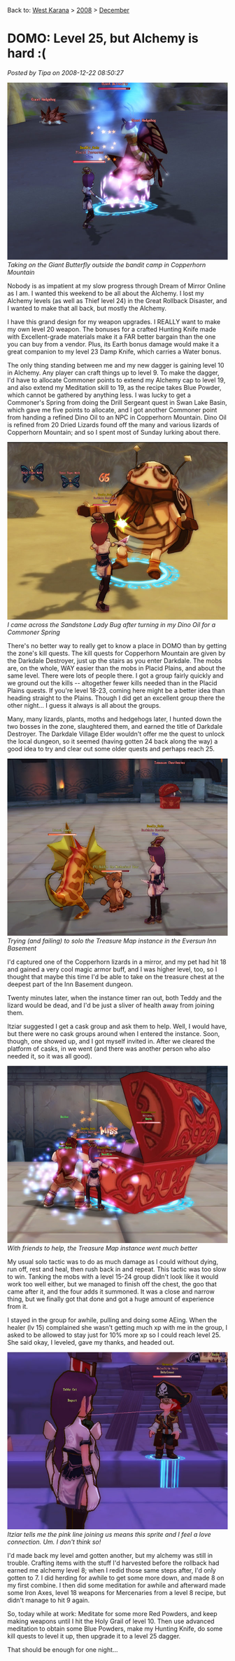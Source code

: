 Back to: [West Karana](/posts/westkarana.md) > [2008](/posts/2008/westkarana.md) > [December](./westkarana.md)
# DOMO: Level 25, but Alchemy is hard :(

*Posted by Tipa on 2008-12-22 08:50:27*

![](../../../uploads/2008/12/domo-2008-12-21-14-24-19-72.jpg "domo-2008-12-21-14-24-19-72")  
*Taking on the Giant Butterfly outside the bandit camp in Copperhorn Mountain*

Nobody is as impatient at my slow progress through Dream of Mirror Online as I am. I wanted this weekend to be all about the Alchemy. I lost my Alchemy levels (as well as Thief level 24) in the Great Rollback Disaster, and I wanted to make that all back, but mostly the Alchemy.

I have this grand design for my weapon upgrades. I REALLY want to make my own level 20 weapon. The bonuses for a crafted Hunting Knife made with Excellent-grade materials make it a FAR better bargain than the one you can buy from a vendor. Plus, its Earth bonus damage would make it a great companion to my level 23 Damp Knife, which carries a Water bonus.

The only thing standing between me and my new dagger is gaining level 10 in Alchemy. Any player can craft things up to level 9. To make the dagger, I'd have to allocate Commoner points to extend my Alchemy cap to level 19, and also extend my Meditation skill to 19, as the recipe takes Blue Powder, which cannot be gathered by anything less. I was lucky to get a Commoner's Spring from doing the Drill Sergeant quest in Swan Lake Basin, which gave me five points to allocate, and I got another Commoner point from handing a refined Dino Oil to an NPC in Copperhorn Mountain. Dino Oil is refined from 20 Dried Lizards found off the many and various lizards of Copperhorn Mountain; and so I spent most of Sunday lurking about there.

![](../../../uploads/2008/12/domo-2008-12-21-15-08-45-64.jpg "domo-2008-12-21-15-08-45-64")  
*I came across the Sandstone Lady Bug after turning in my Dino Oil for a Commoner Spring*

There's no better way to really get to know a place in DOMO than by getting the zone's kill quests. The kill quests for Copperhorn Mountain are given by the Darkdale Destroyer, just up the stairs as you enter Darkdale. The mobs are, on the whole, WAY easier than the mobs in Placid Plains, and about the same level. There were lots of people there. I got a group fairly quickly and we ground out the kills -- altogether fewer kills needed than in the Placid Plains quests. If you're level 18-23, coming here might be a better idea than heading straight to the Plains. Though I did get an excellent group there the other night... I guess it always is all about the groups.

Many, many lizards, plants, moths and hedgehogs later, I hunted down the two bosses in the zone, slaughtered them, and earned the title of Darkdale Destroyer. The Darkdale Village Elder wouldn't offer me the quest to unlock the local dungeon, so it seemed (having gotten 24 back along the way) a good idea to try and clear out some older quests and perhaps reach 25.

![](../../../uploads/2008/12/domo-2008-12-21-16-17-07-61.jpg "domo-2008-12-21-16-17-07-61")  
*Trying (and failing) to solo the Treasure Map instance in the Eversun Inn Basement*

I'd captured one of the Copperhorn lizards in a mirror, and my pet had hit 18 and gained a very cool magic armor buff, and I was higher level, too, so I thought that maybe this time I'd be able to take on the treasure chest at the deepest part of the Inn Basement dungeon.

Twenty minutes later, when the instance timer ran out, both Teddy and the lizard would be dead, and I'd be just a sliver of health away from joining them.

Itziar suggested I get a cask group and ask them to help. Well, I would have, but there were no cask groups around when I entered the instance. Soon, though, one showed up, and I got myself invited in. After we cleared the platform of casks, in we went (and there was another person who also needed it, so it was all good).

![](../../../uploads/2008/12/domo-2008-12-21-16-52-40-79.jpg "domo-2008-12-21-16-52-40-79")  
*With friends to help, the Treasure Map instance went much better*

My usual solo tactic was to do as much damage as I could without dying, run off, rest and heal, then rush back in and repeat. This tactic was too slow to win. Tanking the mobs with a level 15-24 group didn't look like it would work too well either, but we managed to finish off the chest, the goo that came after it, and the four adds it summoned. It was a close and narrow thing, but we finally got that done and got a huge amount of experience from it.

I stayed in the group for awhile, pulling and doing some AEing. When the healer (lv 15) complained she wasn't getting much xp with me in the group, I asked to be allowed to stay just for 10% more xp so I could reach level 25. She said okay, I leveled, gave my thanks, and headed out.

![](../../../uploads/2008/12/domo-2008-12-21-19-52-12-93.jpg "domo-2008-12-21-19-52-12-93")  
*Itziar tells me the pink line joining us means this sprite and I feel a love connection. Um. I don't think so!*

I'd made back my level amd gotten another, but my alchemy was still in trouble. Crafting items with the stuff I'd harvested before the rollback had earned me alchemy level 8; when I redid those same steps after, I'd only gotten to 7. I did herding for awhile to get some more down, and made 8 on my first combine. I then did some meditation for awhile and afterward made some Iron Axes, level 18 weapons for Mercenaries from a level 8 recipe, but didn't manage to hit 9 again.

So, today while at work: Meditate for some more Red Powders, and keep making weapons until I hit the Holy Grail of level 10. Then use advanced meditation to obtain some Blue Powders, make my Hunting Knife, do some kill quests to level it up, then upgrade it to a level 25 dagger.

That should be enough for one night...

